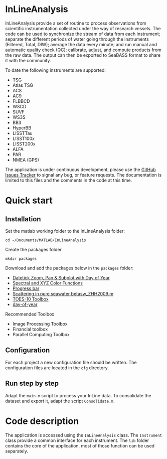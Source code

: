 InLineAnalysis
==============

InLineAnalysis provide a set of routine to process observations from scientific instrumentation collected under the way of research vessels. The code can be used to synchronize the stream of data from each instrument; separate the different periods of water going through the instruments (Filtered, Total, DIW); average the data every minute; and run manual and automatic quality check (QC); calibrate, adjust, and compute products from the raw data. The output can then be exported to SeaBASS format to share it with the community.

To date the following instruments are supported:
  + TSG
  + Atlas TSG
  + ACS
  + AC9
  + FLBBCD
  + WSCD
  + SUVF
  + WS3S
  + BB3
  + HyperBB
  + LISSTTau
  + LISST100x
  + LISST200x
  + ALFA
  + PAR
  + NMEA (GPS)

The application is under continuous development, please use the [GitHub Issues Tracker](https://github.com/OceanOptics/InLineAnalysis/issues) to signal any bug, or feature requests. The documentation is limited to this files and the comments in the code at this time.

# Quick start
## Installation
Set the matlab working folder to the InLineAnalysis folder:
  
    cd ~/Documents/MATLAB/InLineAnalysis

Create the packages folder
  
    mkdir packages

Download and add the packages below in the `packages` folder:
  + [Datetick Zoom, Pan & Subplot with Day of Year](https://www.mathworks.com/matlabcentral/fileexchange/25927-datetick-zoom--pan---subplot-with-day-of-year)
  + [Spectral and XYZ Color Functions](https://www.mathworks.com/matlabcentral/fileexchange/7021-spectral-and-xyz-color-functions?focused=5172034&tab=function)
  + [Progress bar](https://github.com/JAAdrian/MatlabProgressBar)
  + [Scattering in pure seawater betasw_ZHH2009.m](https://github.com/ooici/ion-functions/blob/master/ion_functions/data/matlab_scripts/flort/betasw_ZHH2009.m)
  + [TOES-10 Toolbox](https://www.teos-10.org/software.htm)
  + [day-of-year](https://www.mathworks.com/matlabcentral/fileexchange/27989-day-of-year)


Recommended Toolbox
  + Image Processing Toolbox
  + Financial toolbox
  + Parallel Computing Toolbox

## Configuration
For each project a new configuration file should be written. The configuration files are located in the `cfg` directory.

## Run step by step
Adapt the `main.m` script to process your InLine data. To consolidate the dataset and export it, adapt the script `Consolidate.m`.

# Code description
The application is accessed using the `InLineAnalysis` class.
The `Instrument` class provide a common interface for each instrument. 
The `lib` folder contains the core of the application, most of those function can be used separately.
